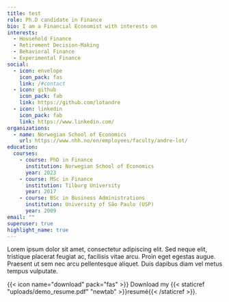 ```yaml
---
title: test
role: Ph.D candidate in Finance
bio: I am a Financial Economist with interests on
interests:
  - Household Finance
  - Retirement Decision-Making
  - Behavioral Finance
  - Experimental Finance
social:
  - icon: envelope
    icon_pack: fas
    link: /#contact
  - icon: github
    icon_pack: fab
    link: https://github.com/lotandre
  - icon: linkedin
    icon_pack: fab
    link: https://www.linkedin.com/
organizations:
  - name: Norwegian School of Economics
    url: https://www.nhh.no/en/employees/faculty/andre-lot/
education:
  courses:
    - course: PhD in Finance
      institution: Norwegian School of Economics
      year: 2023
    - course: MSc in Finance
      institution: Tilburg University
      year: 2017
    - course: BSc in Business Administrations
      institution: University of São Paulo (USP)
      year: 2009
email: ""
superuser: true
highlight_name: true
---
```



Lorem ipsum dolor sit amet, consectetur adipiscing elit. Sed neque elit, tristique placerat feugiat ac, facilisis vitae arcu. Proin eget egestas augue. Praesent ut sem nec arcu pellentesque aliquet. Duis dapibus diam vel metus tempus vulputate.

{{< icon name="download" pack="fas" >}} Download my {{< staticref "uploads/demo_resume.pdf" "newtab" >}}resumé{{< /staticref >}}.